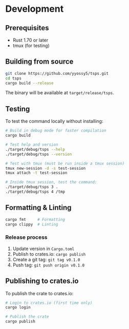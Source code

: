 # Development

## Prerequisites

- Rust 1.70 or later
- tmux (for testing)

## Building from source

```bash
git clone https://github.com/yyossy5/tsps.git
cd tsps
cargo build --release
```

The binary will be available at `target/release/tsps`.

## Testing

To test the command locally without installing:

```bash
# Build in debug mode for faster compilation
cargo build

# Test help and version
./target/debug/tsps --help
./target/debug/tsps --version

# Test with tmux (must be run inside a tmux session)
tmux new-session -d -s test-session
tmux attach -t test-session

# Inside tmux session, test the command:
./target/debug/tsps 3 .
./target/debug/tsps 4 /tmp
```

## Formatting & Linting

```bash
cargo fmt     # Formatting
cargo clippy  # Linting
```

### Release process

1.  Update version in `Cargo.toml`
2.  Publish to crates.io: `cargo publish`
3.  Create a git tag: `git tag v0.1.0`
4.  Push tag: `git push origin v0.1.0`

## Publishing to crates.io

To publish the crate to crates.io:

```bash
# Login to crates.io (first time only)
cargo login

# Publish the crate
cargo publish
```
